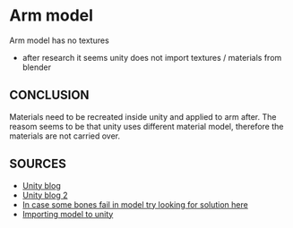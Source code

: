 # Arm model

Arm model has no textures
- after research it seems unity does not import textures / materials from blender

## CONCLUSION

Materials need to be recreated inside unity and applied to arm after. 
The reasom seems to be that unity uses different material model, therefore the materials are not carried over.

## SOURCES

- [Unity blog](https://answers.unity.com/questions/1544356/importing-blender-files-brings-blank-materials.html)
- [Unity blog 2](https://answers.unity.com/questions/1541128/blender-fbx-file-is-all-white-in-unity-game.html)
- [In case some bones fail in model try looking for solution here](https://www.youtube.com/watch?v=bSkf11scfP0)
- [Importing model to unity](https://www.youtube.com/watch?v=NjflKgMepQs)